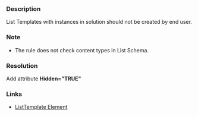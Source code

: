 ﻿---
Title: Consider hidden list templates
FileName: resp515501.html
---
### Description
List Templates with instances in solution should not be created by end user.

### Note
- The rule does not check content types in List Schema.

### Resolution
Add attribute **Hidden="TRUE"**

### Links
- [ListTemplate Element](http://msdn.microsoft.com/en-us/library/office/ms462947(v=office.14).aspx)